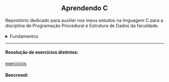 <h2 align="center">Aprendendo C</h2>
Repositório dedicado para auxiliar nos meus estudos na linguagem C para a disciplina de Programação Procedural e Estrutura de Dados da faculdade.

<br>
<br>

<details>
<summary>Fundamentos</summary>

|Conteúdo|Status|
|---|---|
|Tipos de dados|✅|
|Variáveis|✅|
|Funções||
|Manipulando dados||
|Expressões e operadores|✅|
|Condicionais e controle de fluxo||
|Estruturas de repetição||
<!-- |[exemplo](#)|✅| -->
</details>

<hr>

<h4>Resolução de exercícios distintos:</h4>

[exercicios](/exercicios)

<h4>Beecrowd:</h4>

[](/)